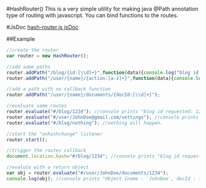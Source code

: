 #HashRouter()
    This is a very simple utility for making java @Path annotation type of routing with javascript.  You can bind
    functions to the routes.

#JsDoc
[hash-router.js jsDoc](./required/)

##Example
```javascript
//create the router
var router = new HashRouter();

//add some paths
router.addPath("/blog/{id:[\\d]+}",function(data){console.log("blog id requested: "+data.id)});
router.addPath("/user/{name}/{action:[a-z]+}",function(data){console.log(data);});

//add a path with no callback function
router.addPath("/user/{name}/documents/{docId:[\\d]+}");

//evaluate some routes
router.evaluate("#/blog/1234"); //console prints "blog id requested: 1234"
router.evaluate("#/user/JohnDoe@gmail.com/settings"); //console prints "Object {name : 'JohnDoe@gmail', action : 'settings'}"
router.evaluate("#/blog/nothing"); //nothing will happen.

//start the "onhashchange" listener
router.start();

//trigger the routes callback
document.location.hash="#/blog/1234"; //console prints "blog id requested: 1234"

//evalute with a return object
var obj = router.evaluate("#/user/JohnDoe/documents/1234");
console.log(obj); //console prints "Object {name : 'JohnDoe', docId : 1234}"

```
